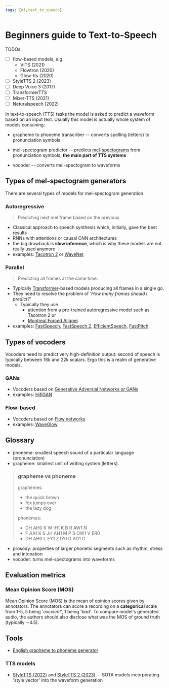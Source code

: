 ```yaml
---
tags: [ml,text_to_speech]
---
```


# Beginners guide to Text-to-Speech

TODOs:
- [ ] flow-based models, e.g.
    - VITS (2021)
    - Flowtron (2020)
    - Glow-tts (2020)
- [ ] StyleTTS 2 (2023)
- [ ] Deep Voice 3 (2017)
- [ ] TransformerTTS
- [ ] Mixer-TTS (2021)
- [ ] Neturalspeech (2022)

In text-to-speech (TTS) tasks the model is asked to predict a waveform based on
an input text. Usually this model is actually whole system of models containing:

- grapheme to phoneme transcriber -- converts spelling (letters) to
  pronunciation symbols

- mel-spectogram predictor -- predicts [mel-spectograms](./spectogram.md) from
  pronunciation symbols, **the main part of TTS systems**

- vocoder -- converts mel-spectogram to waveforms

## Types of mel-spectogram generators

There are several types of models for mel-spectogram generation.

### Autoregressive

> Predicting next mel frame based on the previous

- Classical approach to speech synthesis which, initially, gave the best
  results
- RNNs with attentions or causal CNN architectures
- the big drawback is **slow inference**, which is why these models are not
  really used anymore
- examples: [Tacotron 2](./tacotron_2.md) or [WaveNet](./wavenet.md)

### Parallel

> Predicting all frames at the same time.

- Typically [Transformer](./transformer.md)-based models producing all
  frames in a single go.
- They need to resolve the problem of '*How many frames should I predict?*'
    - Typically they use
        - attention from a pre-trained autoregressive model such as Tacotron 2 or
        - [Montreal Forced Aligner](./https://www.isca-archive.org/interspeech_2017/mcauliffe17_interspeech.pdf)
- examples: [FastSpeech](./fastspeech.md), [FastSpeech 2](./fastspeech2.md),
  [EfficientSpeech](./efficientspeech.md), [FastPitch](./fastpitch.md)

## Types of vocoders

Vocoders need to predict very high-definition output: second of speech is
typically between 16k and 22k scalars. Ergo this is a realm of generative
models.

### GANs

- Vocoders based on [Generative Adversial Networks or GANs](./generative_adversial_networks.md)
- examples: [HifiGAN](./hifigan.md)

### Flow-based

- Vocoders based on [Flow networks](./flow_networks.md)
- examples: [WaveGlow](./waveglow.md)


## Glossary

- phoneme: smallest speech sound of a particular language (pronunciation)
- grapheme: smallest unit of writing system (letters)

> ### grapheme vs phoneme
> graphemes:
>   - the quick brown
>   - fox jumps over
>   - the lazy dog
>
> phonemes:
>   - DH AH0 K W IH1 K B R AW1 N
>   - F AA1 K S JH AH1 M P S OW1 V ER0
>   - DH AH0 L EY1 Z IY0 D AO1 G

- prosody: properties of larger phonetic segments such as rhythm, stress and
  intonation
- vocoder: turns mel-spectograms into waveforms

## Evaluation metrics

### Mean Opinion Score (MOS)

Mean Opinion Score (MOS) is the mean of opinion scores given by annotators. The
annotators can score a recording on a **categorical** scale from 1-5, 5 being
'*excelent*', 1 being '*bad*'. To compare model's generated audio, the authors
should also disclose what was the MOS of ground truth (typically $\sim$4.5).

## Tools

- [English grapheme to phoneme generator](https://github.com/Kyubyong/g2p)

### TTS models

- [StyleTTS (2022)](./styletts.md) and [StyleTTS 2 (2023)](./styletts_2.md) --
  SOTA models incorporating 'style vector' into the waveform generation

